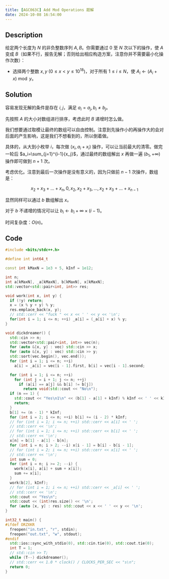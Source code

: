 ```yaml
---
title: [AGC063C] Add Mod Operations 题解
date: 2024-10-08 16:54:00
---
```


## Description

给定两个长度为 $N$ 的非负整数序列 $A,B$。你需要通过 $0$ 至 $N$ 次以下的操作，使 $A$ 变成 $B$（如果不行，报告无解；否则给出相应构造方案，注意你并不需要最小化操作次数）：

- 选择两个整数 $x,y\ (0\le x<y\le 10^{18})$，对于所有 $1\le i\le N$，使 $A_i\leftarrow(A_i+x)\bmod y$。

## Solution

容易发现无解的条件是存在 $i,j$，满足 $a_i=a_j,b_i\neq b_j$。

先按照 $A$ 的大小对数组进行排序，考虑此时 $B$ 递增时怎么做。

我们想要通过取模让最终的数组可以自由控制。注意到先操作小的再操作大的会对后面的产生影响，这是我们不想看到的，所以倒着做。

具体的，从大到小枚举 $i$，每次做 $(x_i,a_i+x_i)$ 操作，可以让当前最大的清零。做完一轮后 $a_i=\sum_{j=1}^{i-1}{x_j}$，通过最终的数组解出 $x$ 再做一遍 $(b_1,+\infty)$ 操作即可做到 $n+1$ 次。

考虑优化。注意到最后一次操作是没有意义的，因为只做前 $n-1$ 次操作，数组是：

$$
x_2+x_3+\ldots+x_n,0,x_2,x_2+x_3,\ldots,x_2+x_3+\ldots+x_{n-1}
$$

显然同样可以通过 $b$ 数组解出 $x$。

对于 $b$ 不递增的情况可以让 $b_i\leftarrow b_i+\infty\times (i-1)$。

时间复杂度：$O(n)$。

## Code

```cpp
#include <bits/stdc++.h>

#define int int64_t

const int kMaxN = 1e3 + 5, kInf = 1e12;

int n;
int a[kMaxN], _a[kMaxN], b[kMaxN], x[kMaxN];
std::vector<std::pair<int, int>> res;

void work(int x, int y) {
  if (!y) return;
  x = (x % y + y) % y;
  res.emplace_back(x, y);
  // std::cerr << "fuck " << x << ' ' << y << '\n';
  for(int i = 1; i <= n; ++i) _a[i] = (_a[i] + x) % y;
}

void dickdreamer() {
  std::cin >> n;
  std::vector<std::pair<int, int>> vec(n);
  for (auto &[x, y] : vec) std::cin >> x;
  for (auto &[x, y] : vec) std::cin >> y;
  std::sort(vec.begin(), vec.end());
  for (int i = 1; i <= n; ++i)
    a[i] = _a[i] = vec[i - 1].first, b[i] = vec[i - 1].second;

  for (int i = 1; i <= n; ++i)
    for (int j = i + 1; j <= n; ++j)
      if (a[i] == a[j] && b[i] != b[j])
        return void(std::cout << "No\n");
  if (n == 1) {
    std::cout << "Yes\n1\n" << (b[1] - a[1] + kInf) % kInf << ' ' << kInf << '\n';
    return;
  }
  b[1] += (n - 1) * kInf;
  for (int i = 2; i <= n; ++i) b[i] += (i - 2) * kInf;
  // for (int i = 1; i <= n; ++i) std::cerr << a[i] << ' ';
  // std::cerr << '\n';
  // for (int i = 1; i <= n; ++i) std::cerr << b[i] << ' ';
  // std::cerr << '\n';
  x[n] = b[1] - a[1] - b[n];
  for (int i = n; i > 2; --i) x[i - 1] = b[i] - b[i - 1];
  // for (int i = 2; i <= n; ++i) std::cerr << x[i] << ' ';
  // std::cerr << '\n';
  int sum = 0;
  for (int i = n; i >= 2; --i) {
    work(x[i], a[i] + sum + x[i]);
    sum += x[i];
  }
  work(b[2], kInf);
  // for (int i = 1; i <= n; ++i) std::cerr << _a[i] << ' ';
  // std::cerr << '\n';
  std::cout << "Yes\n";
  std::cout << (int)res.size() << '\n';
  for (auto [x, y] : res) std::cout << x << ' ' << y << '\n';
}

int32_t main() {
#ifdef ORZXKR
  freopen("in.txt", "r", stdin);
  freopen("out.txt", "w", stdout);
#endif
  std::ios::sync_with_stdio(0), std::cin.tie(0), std::cout.tie(0);
  int T = 1;
  // std::cin >> T;
  while (T--) dickdreamer();
  // std::cerr << 1.0 * clock() / CLOCKS_PER_SEC << "s\n";
  return 0;
}
```